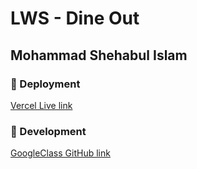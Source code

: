 # LWS - Dine Out

## Mohammad Shehabul Islam

### :rocket: Deployment

[Vercel Live link](https://lws-siam-islam-a2.vercel.app/)

### :hammer: Development

[GoogleClass GitHub link](https://github.com/Learn-with-Sumit/batch-3-assignment-2-dine-out-MdShehabulIslam)
